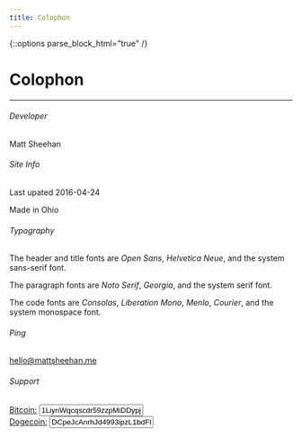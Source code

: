 ```yaml
---
title: Colophon
---
```


{::options parse_block_html="true" /}

<div class="about" role="main">


# Colophon #
---

###### Developer ######
Matt Sheehan

###### Site Info ######
Last upated 2016-04-24

Made in Ohio

###### Typography ######
The header and title fonts are _Open Sans_, _Helvetica Neue_, and the system sans-serif font.

The paragraph fonts are _Noto Serif_, _Georgia_, and the system serif font.

The code fonts are _Consolas_, _Liberation Mono_, _Menlo_, _Courier_, and the system monospace font.

###### Ping ######
[hello@mattsheehan.me](mailto:hello@mattsheehan.me)

###### Support #####
<div class="row coin">
<span><a href="https://www.bitcoin.org/"> Bitcoin:</a></span>
<input value="1LiynWqcqscdr59zzpMiDDypjvoDWvuMwh" />
</div>

<div class="row coin">
<span><a href="http://www.dogecoin.com">Dogecoin:</a></span>
<input value="DCpeJcAnrhJd4993ipzL1bdFP8HLWpeP5V" />
</div>


</div>
